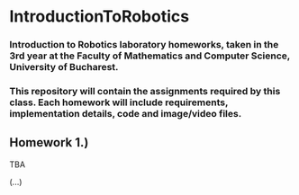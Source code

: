 # IntroductionToRobotics
### Introduction to Robotics laboratory homeworks, taken in the 3rd year at the Faculty of Mathematics and Computer Science, University of Bucharest. 
### This repository will contain the assignments required by this class. Each homework will include requirements, implementation details, code and image/video files.

## Homework 1.)

TBA

(...)
